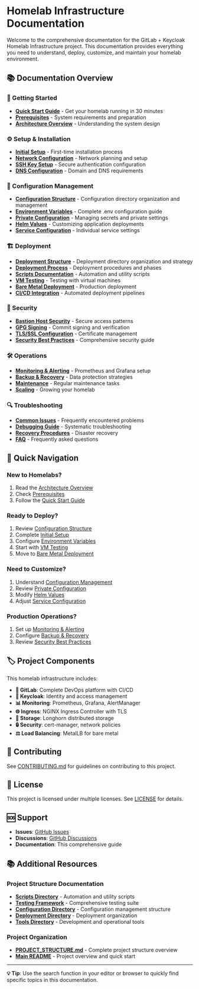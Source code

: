 # Homelab Infrastructure Documentation

Welcome to the comprehensive documentation for the GitLab + Keycloak Homelab Infrastructure project. This documentation provides everything you need to understand, deploy, customize, and maintain your homelab environment.

## 📚 Documentation Overview

### 🚀 Getting Started

- **[Quick Start Guide](setup/quick-start.md)** - Get your homelab running in 30 minutes
- **[Prerequisites](setup/prerequisites.md)** - System requirements and preparation
- **[Architecture Overview](setup/architecture.md)** - Understanding the system design

### ⚙️ Setup & Installation

- **[Initial Setup](setup/initial-setup.md)** - First-time installation process
- **[Network Configuration](setup/network-configuration.md)** - Network planning and setup
- **[SSH Key Setup](setup/ssh-keys.md)** - Secure authentication configuration
- **[DNS Configuration](setup/dns-setup.md)** - Domain and DNS requirements

### 🔧 Configuration Management

- **[Configuration Structure](../config/README.md)** - Configuration directory organization and management
- **[Environment Variables](configuration/environment-variables.md)** - Complete .env configuration guide
- **[Private Configuration](configuration/private-configuration.md)** - Managing secrets and private settings
- **[Helm Values](configuration/helm-values.md)** - Customizing application deployments
- **[Service Configuration](configuration/services.md)** - Individual service settings

### 🏗️ Deployment

- **[Deployment Structure](../deployments/README.md)** - Deployment directory organization and strategy
- **[Deployment Process](deployment/README.md)** - Deployment procedures and phases
- **[Scripts Documentation](../scripts/README.md)** - Automation and utility scripts
- **[VM Testing](deployment/vm-testing.md)** - Testing with virtual machines
- **[Bare Metal Deployment](deployment/bare-metal.md)** - Production deployment
- **[CI/CD Integration](deployment/cicd.md)** - Automated deployment pipelines

### 🔐 Security

- **[Bastion Host Security](security/bastion-host.md)** - Secure access patterns
- **[GPG Signing](security/gpg-signing.md)** - Commit signing and verification
- **[TLS/SSL Configuration](security/tls-ssl.md)** - Certificate management
- **[Security Best Practices](security/best-practices.md)** - Comprehensive security guide

### 🛠️ Operations

- **[Monitoring & Alerting](operations/monitoring.md)** - Prometheus and Grafana setup
- **[Backup & Recovery](operations/backup-recovery.md)** - Data protection strategies
- **[Maintenance](operations/maintenance.md)** - Regular maintenance tasks
- **[Scaling](operations/scaling.md)** - Growing your homelab

### 🔍 Troubleshooting

- **[Common Issues](troubleshooting/common-issues.md)** - Frequently encountered problems
- **[Debugging Guide](troubleshooting/debugging.md)** - Systematic troubleshooting
- **[Recovery Procedures](troubleshooting/recovery.md)** - Disaster recovery
- **[FAQ](troubleshooting/faq.md)** - Frequently asked questions

## 🎯 Quick Navigation

### New to Homelabs?

1. Read the [Architecture Overview](setup/architecture.md)
2. Check [Prerequisites](setup/prerequisites.md)
3. Follow the [Quick Start Guide](setup/quick-start.md)

### Ready to Deploy?

1. Review [Configuration Structure](../config/README.md)
2. Complete [Initial Setup](setup/initial-setup.md)
3. Configure [Environment Variables](configuration/environment-variables.md)
4. Start with [VM Testing](deployment/vm-testing.md)
5. Move to [Bare Metal Deployment](deployment/bare-metal.md)

### Need to Customize?

1. Understand [Configuration Management](../config/README.md)
2. Review [Private Configuration](configuration/private-configuration.md)
3. Modify [Helm Values](configuration/helm-values.md)
4. Adjust [Service Configuration](configuration/services.md)

### Production Operations?

1. Set up [Monitoring & Alerting](operations/monitoring.md)
2. Configure [Backup & Recovery](operations/backup-recovery.md)
3. Review [Security Best Practices](security/best-practices.md)

## 🏷️ Project Components

This homelab infrastructure includes:

- **🦊 GitLab**: Complete DevOps platform with CI/CD
- **🔐 Keycloak**: Identity and access management
- **📊 Monitoring**: Prometheus, Grafana, AlertManager
- **🌐 Ingress**: NGINX Ingress Controller with TLS
- **💾 Storage**: Longhorn distributed storage
- **🔒 Security**: cert-manager, network policies
- **⚖️ Load Balancing**: MetalLB for bare metal

## 🤝 Contributing

See [CONTRIBUTING.md](../CONTRIBUTING.md) for guidelines on contributing to this project.

## 📝 License

This project is licensed under multiple licenses. See [LICENSE](../LICENSE) for details.

## 🆘 Support

- **Issues**: [GitHub Issues](https://github.com/tzervas/homelab-infra/issues)
- **Discussions**: [GitHub Discussions](https://github.com/tzervas/homelab-infra/discussions)
- **Documentation**: This comprehensive guide

## 📚 Additional Resources

### Project Structure Documentation
- **[Scripts Directory](../scripts/README.md)** - Automation and utility scripts
- **[Testing Framework](../testing/k3s-validation/README.md)** - Comprehensive testing suite
- **[Configuration Directory](../config/README.md)** - Configuration management structure
- **[Deployment Directory](../deployments/README.md)** - Deployment organization
- **[Tools Directory](../tools/README.md)** - Development and operational tools

### Project Organization
- **[PROJECT_STRUCTURE.md](../PROJECT_STRUCTURE.md)** - Complete project structure overview
- **[Main README](../README.md)** - Project overview and quick start

---

**💡 Tip**: Use the search function in your editor or browser to quickly find specific topics in this documentation.

